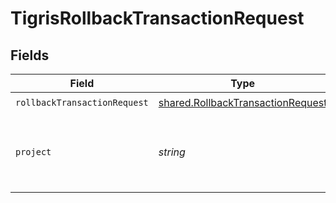 # TigrisRollbackTransactionRequest


## Fields

| Field                                                                                  | Type                                                                                   | Required                                                                               | Description                                                                            |
| -------------------------------------------------------------------------------------- | -------------------------------------------------------------------------------------- | -------------------------------------------------------------------------------------- | -------------------------------------------------------------------------------------- |
| `rollbackTransactionRequest`                                                           | [shared.RollbackTransactionRequest](../../models/shared/rollbacktransactionrequest.md) | :heavy_check_mark:                                                                     | N/A                                                                                    |
| `project`                                                                              | *string*                                                                               | :heavy_check_mark:                                                                     | Project name whose DB this transaction belongs to.                                     |